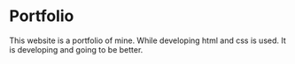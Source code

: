 # Portfolio 

This website is a portfolio of mine. While developing html and css is used. It is developing and going to be better.
